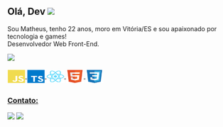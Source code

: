 <h2> Olá, Dev <img src="https://raw.githubusercontent.com/kaueMarques/kaueMarques/master/hi.gif" height="30px"> </h2>

Sou Matheus, tenho 22 anos, moro em Vitória/ES e sou apaixonado por tecnologia e games! <br>
Desenvolvedor Web Front-End.<br>

<div>
  <a href="https://github.com/MatthsMB">
  <img height="180em" src="https://github-readme-stats.vercel.app/api?username=MatthsMB&show_icons=true&theme=chartreuse-dark&include_all_commits=true&count_private=true"/>
</div>

<div style="display: inline_block"><br>
  <img align="center" alt="Logo JS" height="30" width="40" src="https://raw.githubusercontent.com/devicons/devicon/master/icons/javascript/javascript-plain.svg">
  <img align="center" alt="Logo TS" height="30" width="40" src="https://raw.githubusercontent.com/devicons/devicon/master/icons/typescript/typescript-plain.svg">
  <img align="center" alt="Logo React" height="30" width="40" src="https://raw.githubusercontent.com/devicons/devicon/master/icons/react/react-original.svg">
  <img align="center" alt="Logo HTML" height="30" width="40" src="https://raw.githubusercontent.com/devicons/devicon/master/icons/html5/html5-original.svg">
  <img align="center" alt="Logo CSS" height="30" width="40" src="https://raw.githubusercontent.com/devicons/devicon/master/icons/css3/css3-original.svg">
</div>
  
##

### Contato:

<div> 
  <a href="mailto:mmb00pro@gmail.com"><img src="https://img.shields.io/badge/Gmail-D14836?style=for-the-badge&logo=gmail&logoColor=white" target="_blank"></a>
  <a href="https://www.linkedin.com/in/matheusmb/" target="_blank"><img src="https://img.shields.io/badge/LinkedIn-0077B5?style=for-the-badge&logo=linkedin&logoColor=white" target="_blank"></a>
</div>
